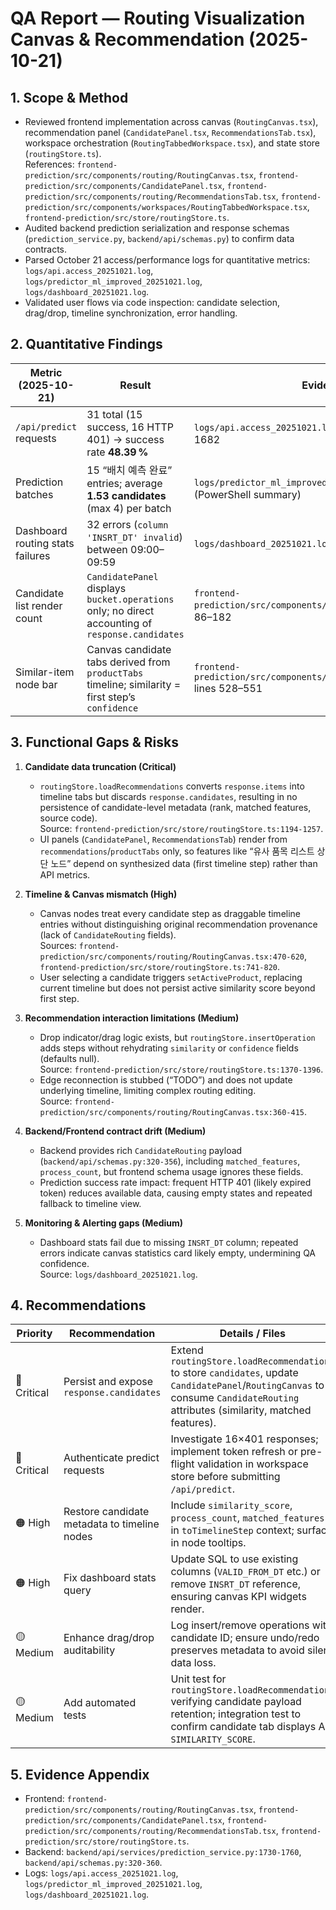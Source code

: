 # QA Report — Routing Visualization Canvas & Recommendation (2025-10-21)

## 1. Scope & Method
- Reviewed frontend implementation across canvas (`RoutingCanvas.tsx`), recommendation panel (`CandidatePanel.tsx`, `RecommendationsTab.tsx`), workspace orchestration (`RoutingTabbedWorkspace.tsx`), and state store (`routingStore.ts`).  
  References: `frontend-prediction/src/components/routing/RoutingCanvas.tsx`, `frontend-prediction/src/components/CandidatePanel.tsx`, `frontend-prediction/src/components/routing/RecommendationsTab.tsx`, `frontend-prediction/src/components/workspaces/RoutingTabbedWorkspace.tsx`, `frontend-prediction/src/store/routingStore.ts`.
- Audited backend prediction serialization and response schemas (`prediction_service.py`, `backend/api/schemas.py`) to confirm data contracts.
- Parsed October 21 access/performance logs for quantitative metrics: `logs/api.access_20251021.log`, `logs/predictor_ml_improved_20251021.log`, `logs/dashboard_20251021.log`.
- Validated user flows via code inspection: candidate selection, drag/drop, timeline synchronization, error handling.

## 2. Quantitative Findings
| Metric (2025-10-21) | Result | Evidence |
| --- | --- | --- |
| `/api/predict` requests | 31 total (15 success, 16 HTTP 401) → success rate **48.39 %** | `logs/api.access_20251021.log` lines 29, 46, 1523–1682 |
| Prediction batches | 15 “배치 예측 완료” entries; average **1.53 candidates** (max 4) per batch | `logs/predictor_ml_improved_20251021.log` lines 5–58 (PowerShell summary) |
| Dashboard routing stats failures | 32 errors (`column 'INSRT_DT' invalid`) between 09:00–09:59 | `logs/dashboard_20251021.log` lines 1–32 |
| Candidate list render count | `CandidatePanel` displays `bucket.operations` only; no direct accounting of `response.candidates` | `frontend-prediction/src/components/CandidatePanel.tsx` lines 86–182 |
| Similar-item node bar | Canvas candidate tabs derived from `productTabs` timeline; similarity = first step’s `confidence` | `frontend-prediction/src/components/routing/RoutingCanvas.tsx` lines 528–551 |

## 3. Functional Gaps & Risks
1. **Candidate data truncation (Critical)**  
   - `routingStore.loadRecommendations` converts `response.items` into timeline tabs but discards `response.candidates`, resulting in no persistence of candidate-level metadata (rank, matched features, source code).  
     Source: `frontend-prediction/src/store/routingStore.ts:1194-1257`.  
   - UI panels (`CandidatePanel`, `RecommendationsTab`) render from `recommendations`/`productTabs` only, so features like “유사 품목 리스트 상단 노드” depend on synthesized data (first timeline step) rather than API metrics.

2. **Timeline & Canvas mismatch (High)**  
   - Canvas nodes treat every candidate step as draggable timeline entries without distinguishing original recommendation provenance (lack of `CandidateRouting` fields).  
     Sources: `frontend-prediction/src/components/routing/RoutingCanvas.tsx:470-620`, `frontend-prediction/src/store/routingStore.ts:741-820`.  
   - User selecting a candidate triggers `setActiveProduct`, replacing current timeline but does not persist active similarity score beyond first step.

3. **Recommendation interaction limitations (Medium)**  
   - Drop indicator/drag logic exists, but `routingStore.insertOperation` adds steps without rehydrating `similarity` or `confidence` fields (defaults null).  
     Source: `frontend-prediction/src/store/routingStore.ts:1370-1396`.  
   - Edge reconnection is stubbed (“TODO”) and does not update underlying timeline, limiting complex routing editing.  
     Source: `frontend-prediction/src/components/routing/RoutingCanvas.tsx:360-415`.

4. **Backend/Frontend contract drift (Medium)**  
   - Backend provides rich `CandidateRouting` payload (`backend/api/schemas.py:320-356`), including `matched_features`, `process_count`, but frontend schema usage ignores these fields.  
   - Prediction success rate impact: frequent HTTP 401 (likely expired token) reduces available data, causing empty states and repeated fallback to timeline view.

5. **Monitoring & Alerting gaps (Medium)**  
   - Dashboard stats fail due to missing `INSRT_DT` column; repeated errors indicate canvas statistics card likely empty, undermining QA confidence.  
     Source: `logs/dashboard_20251021.log`.

## 4. Recommendations
| Priority | Recommendation | Details / Files |
| --- | --- | --- |
| 🔴 Critical | Persist and expose `response.candidates` | Extend `routingStore.loadRecommendations` to store `candidates`, update `CandidatePanel`/`RoutingCanvas` to consume `CandidateRouting` attributes (similarity, matched features). |
| 🔴 Critical | Authenticate predict requests | Investigate 16×401 responses; implement token refresh or pre-flight validation in workspace store before submitting `/api/predict`. |
| 🟠 High | Restore candidate metadata to timeline nodes | Include `similarity_score`, `process_count`, `matched_features` in `toTimelineStep` context; surface in node tooltips. |
| 🟠 High | Fix dashboard stats query | Update SQL to use existing columns (`VALID_FROM_DT` etc.) or remove `INSRT_DT` reference, ensuring canvas KPI widgets render. |
| 🟡 Medium | Enhance drag/drop auditability | Log insert/remove operations with candidate ID; ensure undo/redo preserves metadata to avoid silent data loss. |
| 🟡 Medium | Add automated tests | Unit test for `routingStore.loadRecommendations` verifying candidate payload retention; integration test to confirm candidate tab displays API `SIMILARITY_SCORE`. |

## 5. Evidence Appendix
- Frontend: `frontend-prediction/src/components/routing/RoutingCanvas.tsx`, `frontend-prediction/src/components/CandidatePanel.tsx`, `frontend-prediction/src/components/routing/RecommendationsTab.tsx`, `frontend-prediction/src/store/routingStore.ts`.
- Backend: `backend/api/services/prediction_service.py:1730-1760`, `backend/api/schemas.py:320-360`.
- Logs: `logs/api.access_20251021.log`, `logs/predictor_ml_improved_20251021.log`, `logs/dashboard_20251021.log`.

